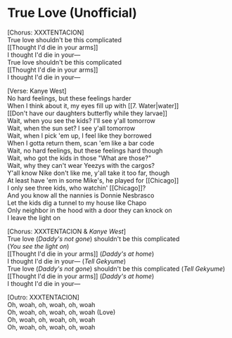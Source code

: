 # True Love (Unofficial)

[Chorus: XXXTENTACION]  
True love shouldn't be this complicated  
[[Thought I'd die in your arms]]  
I thought I'd die in your—  
True love shouldn't be this complicated  
[[Thought I'd die in your arms]]  
I thought I'd die in your—  

[Verse: Kanye West]  
No hard feelings, but these feelings harder  
When I think about it, my eyes fill up with [[7. Water|water]]  
[[Don't have our daughters butterfly while they larvae]]  
Wait, when you see the kids? I'll see y'all tomorrow  
Wait, when the sun set? I see y'all tomorrow  
Wait, when I pick 'em up, I feel like they borrowed  
When I gotta return them, scan 'em like a bar code  
Wait, no hard feelings, but these feelings hard though  
Wait, who got the kids in those "What are those?"  
Wait, why they can't wear Yeezys with the cargos?  
Y'all know Nike don't like me, y'all take it too far, though  
At least have 'em in some Mike's, he played for [[Chicago]]  
I only see three kids, who watchin' [[Chicago]]?  
And you know all the nannies is Donnie Nesbrasco  
Let the kids dig a tunnel to my house like Chapo  
Only neighbor in the hood with a door they can knock on  
I leave the light on  

[Chorus: XXXTENTACION & _Kanye West_]  
True love (_Daddy's not gone_) shouldn't be this complicated  
(_You see the light on_)  
[[Thought I'd die in your arms]] (_Daddy's at home_)  
I thought I'd die in your— (_Tell Gekyume_)  
True love (_Daddy's not gone_) shouldn't be this complicated (_Tell Gekyume_)  
[[Thought I'd die in your arms]] (_Daddy's at home_)  
I thought I'd die in your—  

[Outro: XXXTENTACION]  
Oh, woah, oh, woah, oh, woah  
Oh, woah, oh, woah, oh, woah (Love)  
Oh, woah, oh, woah, oh, woah  
Oh, woah, oh, woah, oh, woah
